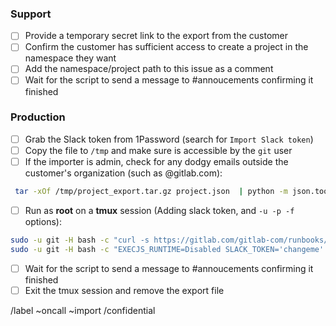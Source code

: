 <!--
Set the title to Import request [project]
-->

### Support
- [ ] Provide a temporary secret link to the export from the customer
- [ ] Confirm the customer has sufficient access to create a project in the namespace they want
- [ ] Add the namespace/project path to this issue as a comment
- [ ] Wait for the script to send a message to #annoucements confirming it finished

### Production
- [ ] Grab the Slack token from 1Password (search for `Import Slack token`)
- [ ] Copy the file to `/tmp` and make sure is accessible by the `git` user
- [ ] If the importer is admin, check for any dodgy emails outside the customer's organization (such as @gitlab.com):
```sh
 tar -xOf /tmp/project_export.tar.gz project.json  | python -m json.tool | grep '"email"' | uniq
 ```
- [ ] Run as **root** on a **tmux** session (Adding slack token, and `-u -p -f` options):
```sh
sudo -u git -H bash -c "curl -s https://gitlab.com/gitlab-com/runbooks/raw/master/scripts/project_import.rb > /tmp/project_import.rb"
sudo -u git -H bash -c "EXECJS_RUNTIME=Disabled SLACK_TOKEN='changeme' RAILS_ENV=production /opt/gitlab/embedded/bin/ruby /opt/gitlab/embedded/service/gitlab-rails/bin/bundle exec /tmp/project_import.rb -u gitlab_username -p namespace/project -f /path/to/export.tar.gz"
```
- [ ] Wait for the script to send a message to #annoucements confirming it finished
- [ ] Exit the tmux session and remove the export file

/label ~oncall ~import
/confidential 
